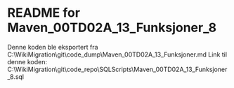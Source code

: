 # README for Maven_00TD02A_13_Funksjoner_8
Denne koden ble eksportert fra C:\WikiMigration\git\code_dump\Maven_00TD02A_13_Funksjoner.md
Link til denne koden: C:\WikiMigration\git\code_repo\SQLScripts\Maven_00TD02A_13_Funksjoner_8.sql
